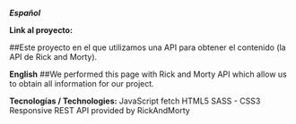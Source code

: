 ***Español***

**Link al proyecto:**

##Este proyecto en el que utilizamos una API para obtener el contenido (la API de Rick and Morty). 

**English**
##We performed this page with Rick and Morty API which allow us to obtain all information for our project.

**Tecnologías / Technologies:**
JavaScript
fetch
HTML5
SASS - CSS3
Responsive
REST API provided by RickAndMorty